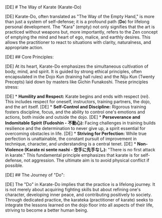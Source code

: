 [DE] # The Way of Karate (Karate-Do)

[DE] Karate-Do, often translated as "The Way of the Empty Hand," is more than just a system of self-defense; it is a profound path (**Do**) for lifelong personal development. The "Kara" (empty) not only signifies that the art is practiced without weapons but, more importantly, refers to the Zen concept of emptying the mind and heart of ego, malice, and earthly desires. This allows the practitioner to react to situations with clarity, naturalness, and appropriate action.

[DE] ## Core Principles:

[DE] At its heart, Karate-Do emphasizes the simultaneous cultivation of body, mind, and spirit. It is guided by strong ethical principles, often encapsulated in the Dojo Kun (training hall rules) and the Niju Kun (Twenty Precepts) laid down by masters like Gichin Funakoshi. These principles stress:

[DE] *   **Humility and Respect:** Karate begins and ends with respect (_rei_). This includes respect for oneself, instructors, training partners, the dojo, and the art itself.
[DE] *   **Self-Control and Discipline:** Rigorous training fosters discipline, focus, and the ability to control one's emotions and actions, both inside and outside the dojo.
[DE] *   **Perseverance and Indomitable Spirit (Fudoshin - 不動心):** Facing challenges in training builds resilience and the determination to never give up, a spirit essential for overcoming obstacles in life.
[DE] *   **Striving for Perfection:** While true perfection is unattainable, the constant pursuit of improvement in technique, character, and understanding is a central tenet.
[DE] *   **Non-Violence (Karate ni sente nashi - 空手に先手なし):** "There is no first attack in karate." This fundamental principle emphasizes that karate is for self-defense, not aggression. The ultimate aim is to avoid physical conflict if possible.

[DE] ## The Journey of "Do":

[DE] The "Do" in Karate-Do implies that the practice is a lifelong journey. It is not merely about acquiring fighting skills but about refining one's character, developing inner peace, and contributing positively to society. Through dedicated practice, the karateka (practitioner of karate) seeks to integrate the lessons learned on the dojo floor into all aspects of their life, striving to become a better human being. 